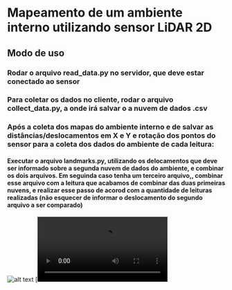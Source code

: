 # Mapeamento de um ambiente interno utilizando sensor LiDAR 2D
## Modo de uso
### Rodar o arquivo read_data.py no servidor, que deve estar conectado ao sensor
### Para coletar os dados no cliente, rodar o arquivo collect_data.py, a onde irá salvar o a nuvem de dados .csv
### Após a coleta dos mapas do ambiente interno e de salvar as distâncias/deslocamentos em X e Y e rotação dos pontos do sensor para a coleta dos dados do ambiente de cada leitura:
#### Executar o arquivo landmarks.py, utilizando os delocamentos que deve ser informado sobre a segunda nuvem de dados do ambiente, e combinar os dois arquivos. Em seguinda caso tenha um terceiro arquivo,, combinar esse arquivo com a leitura que acabamos de combinar das duas primeiras nuvens, e realizar esse passo de acorod com a quantidade de leituras realizadas (não esquecer de informar o deslocamento do segundo arquivo a ser comparado)
![alt text](https://github.com/MaduhCrema/Mapeamento-um-ambiente-utilizando-sensor-LiDAR-2D/blob/master/WhatsApp%20Image%202025-06-09%20at%2010.16.16.jpeg)
[![Clique para baixar e ver o vídeo - Funcionamento do sensor](https://github.com/MaduhCrema/Mapeamento-um-ambiente-utilizando-sensor-LiDAR-2D/blob/master/video%20sensor%20funfando.mp4)
